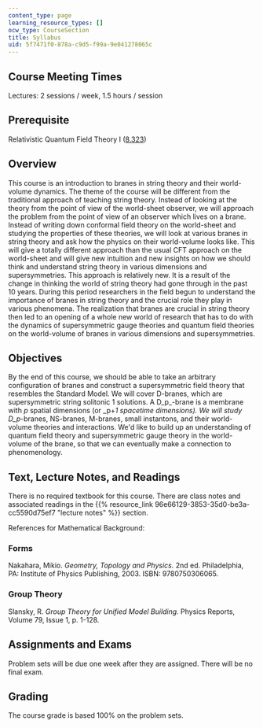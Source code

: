 ```yaml
---
content_type: page
learning_resource_types: []
ocw_type: CourseSection
title: Syllabus
uid: 5f7471f0-878a-c9d5-f99a-9e041278065c
---
```


Course Meeting Times
--------------------

Lectures: 2 sessions / week, 1.5 hours / session

Prerequisite
------------

Relativistic Quantum Field Theory I ([8.323](/courses/8-323-relativistic-quantum-field-theory-i-spring-2008))

Overview
--------

This course is an introduction to branes in string theory and their world-volume dynamics. The theme of the course will be different from the traditional approach of teaching string theory. Instead of looking at the theory from the point of view of the world-sheet observer, we will approach the problem from the point of view of an observer which lives on a brane. Instead of writing down conformal field theory on the world-sheet and studying the properties of these theories, we will look at various branes in string theory and ask how the physics on their world-volume looks like. This will give a totally different approach than the usual CFT approach on the world-sheet and will give new intuition and new insights on how we should think and understand string theory in various dimensions and supersymmetries. This approach is relatively new. It is a result of the change in thinking the world of string theory had gone through in the past 10 years. During this period researchers in the field begun to understand the importance of branes in string theory and the crucial role they play in various phenomena. The realization that branes are crucial in string theory then led to an opening of a whole new world of research that has to do with the dynamics of supersymmetric gauge theories and quantum field theories on the world-volume of branes in various dimensions and supersymmetries.

Objectives
----------

By the end of this course, we should be able to take an arbitrary configuration of branes and construct a supersymmetric field theory that resembles the Standard Model. We will cover D-branes, which are supersymmetric string solitonic 1 solutions. A D_p_\-brane is a membrane with _p_ spatial dimensions (or _p+_1 spacetime dimensions). We will study D_p_\-branes, NS-branes, M-branes, small instantons, and their world-volume theories and interactions. We'd like to build up an understanding of quantum field theory and supersymmetric gauge theory in the world-volume of the brane, so that we can eventually make a connection to phenomenology.

Text, Lecture Notes, and Readings
---------------------------------

There is no required textbook for this course. There are class notes and associated readings in the {{% resource_link 96e66129-3853-35d0-be3a-cc5590d75ef7 "lecture notes" %}} section.

References for Mathematical Background:

### Forms

Nakahara, Mikio. _Geometry, Topology and Physics._ 2nd ed. Philadelphia, PA: Institute of Physics Publishing, 2003. ISBN: 9780750306065.

### Group Theory

Slansky, R. _Group Theory for Unified Model Building._ Physics Reports, Volume 79, Issue 1, p. 1-128.

Assignments and Exams
---------------------

Problem sets will be due one week after they are assigned. There will be no final exam.

Grading
-------

The course grade is based 100% on the problem sets.